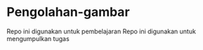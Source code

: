 # Pengolahan-gambar
Repo ini digunakan untuk pembelajaran
Repo ini digunakan untuk mengumpulkan tugas
